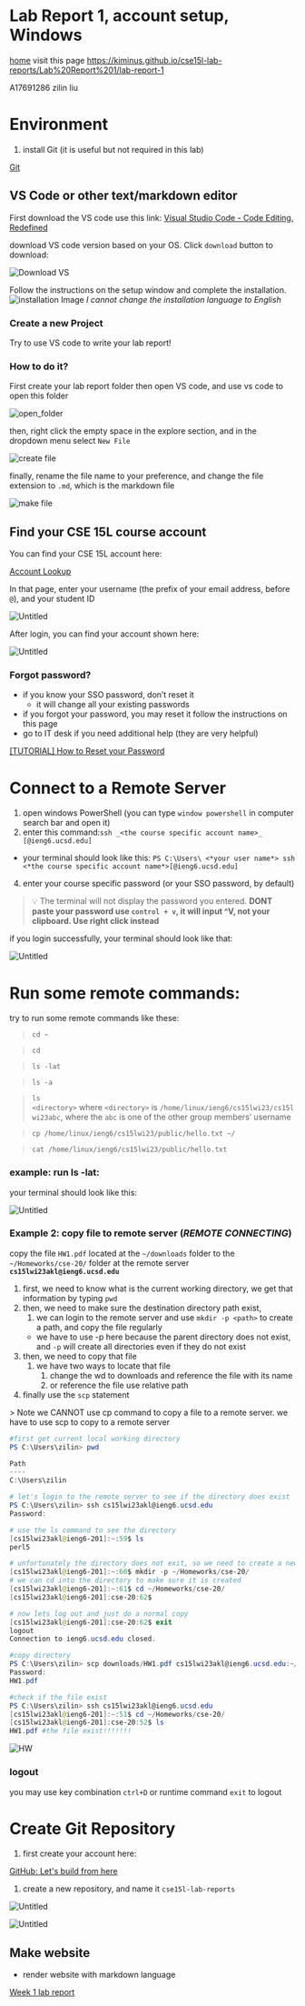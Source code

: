 # Lab Report 1, account setup, Windows

[home](index.md) visit this page
https://kiminus.github.io/cse15l-lab-reports/Lab%20Report%201/lab-report-1

A17691286 zilin liu

# Environment

1. install Git (it is useful but not required in this lab)

[Git](https://git-scm.com/)

## VS Code or other text/markdown editor

First download the VS code use this link:
[Visual Studio Code - Code Editing. Redefined](https://code.visualstudio.com/)

download VS code version based on your OS. Click `download` button to download:

![Download VS](<Lab Report 1 sources/vs_download.png>)

Follow the instructions on the setup window and complete the installation.
![installation Image](<Lab Report 1 sources/installation.png>) _I cannot change
the installation language to English_

### Create a new Project

Try to use VS code to write your lab report!

### How to do it?

First create your lab report folder then open VS code, and use vs code to open
this folder

![open_folder](<Lab Report 1 sources/open_folder.png>)

then, right click the empty space in the explore section, and in the dropdown
menu select `New File`

![create file](<Lab Report 1 sources/create_file.png>)

finally, rename the file name to your preference, and change the file extension
to `.md`, which is the markdown file

![make file](<Lab Report 1 sources/make_file.png>)

## Find your CSE 15L course account

You can find your CSE 15L account here:

[Account Lookup](https://sdacs.ucsd.edu/~icc/index.php)

In that page, enter your username (the prefix of your email address, before
`@`), and your student ID

![Untitled](<Lab Report 1 sources/Untitled.png>)

After login, you can find your account shown here:

![Untitled](<Lab Report 1 sources/Untitled 1.png>)

### Forgot password?

- if you know your SSO password, don’t reset it
  - it will change all your existing passwords
- if you forgot your password, you may reset it follow the instructions on this
  page
- go to IT desk if you need additional help (they are very helpful)

[[TUTORIAL] How to Reset your Password](https://docs.google.com/document/d/1hs7CyQeh-MdUfM9uv99i8tqfneos6Y8bDU0uhn1wqho/edit)

# Connect to a Remote Server

1. open windows PowerShell (you can type `window powershell` in computer search
   bar and open it)
2. enter this
   command:`ssh _<the course specific account name>_ [@ieng6.ucsd.edu]`

- your terminal should look like this:
  `PS C:\Users\ <*your user name*> ssh <*the course specific account name*>[@ieng6.ucsd.edu]`

4. enter your course specific password (or your SSO password, by default)

> 💡 The terminal will not display the password you entered. **DONT paste your
> password use `control + v`, it will input ^V, not your clipboard. Use right
> click instead**

if you login successfully, your terminal should look like that:

![Untitled](<Lab Report 1 sources/Untitled 2.png>)

# Run some remote commands:

try to run some remote commands like these:

> `cd ~`

> `cd`

> `ls -lat`

> `ls -a`

> `ls <directory>` where `<directory>` is `/home/linux/ieng6/cs15lwi23/cs15lwi23abc`,
> where the `abc` is one of the other group members’ username

> `cp /home/linux/ieng6/cs15lwi23/public/hello.txt ~/`

> `cat /home/linux/ieng6/cs15lwi23/public/hello.txt`

### example: run ls -lat:

your terminal should look like this:

![Untitled](<Lab Report 1 sources/Untitled%203.png>)

### Example 2: copy file to remote server (_REMOTE CONNECTING_)

copy the file `HW1.pdf` located at the `~/downloads` folder to the
`~/Homeworks/cse-20/` folder at the remote server
**`cs15lwi23akl@ieng6.ucsd.edu`**

1. first, we need to know what is the current working directory, we get that
   information by typing `pwd`
2. then, we need to make sure the destination directory path exist,
   1. we can login to the remote server and use `mkdir -p <path>` to create a
      path, and copy the file regularly
   - we have to use -p here because the parent directory does not exist, and
     `-p` will create all directories even if they do not exist
3. then, we need to copy that file
   1. we have two ways to locate that file
      1. change the wd to downloads and reference the file with its name
      2. or reference the file use relative path
4. finally use the `scp` statement

<aside>
> Note we CANNOT use cp command to copy a file to a remote server. we have to use scp to copy to a remote server

</aside>

```powershell
#first get current local working directory
PS C:\Users\zilin> pwd

Path
----
C:\Users\zilin

# let's login to the remote server to see if the directory does exist
PS C:\Users\zilin> ssh cs15lwi23akl@ieng6.ucsd.edu
Password:

# use the ls command to see the directory
[cs15lwi23akl@ieng6-201]:~:59$ ls
perl5

# unfortunately the directory does not exit, so we need to create a new directory use mkdir -p <path>
[cs15lwi23akl@ieng6-201]:~:60$ mkdir -p ~/Homeworks/cse-20/
# we can cd into the directory to make sure it is created
[cs15lwi23akl@ieng6-201]:~:61$ cd ~/Homeworks/cse-20/
[cs15lwi23akl@ieng6-201]:cse-20:62$

# now lets log out and just do a normal copy
[cs15lwi23akl@ieng6-201]:cse-20:62$ exit
logout
Connection to ieng6.ucsd.edu closed.

#copy directory
PS C:\Users\zilin> scp downloads/HW1.pdf cs15lwi23akl@ieng6.ucsd.edu:~/Homeworks/cse-20/
Password:
HW1.pdf                                                                    100%  147KB  14.0KB/s   00:10

#check if the file exist
PS C:\Users\zilin> ssh cs15lwi23akl@ieng6.ucsd.edu
[cs15lwi23akl@ieng6-201]:~:51$ cd ~/Homeworks/cse-20/
[cs15lwi23akl@ieng6-201]:cse-20:52$ ls
HW1.pdf #the file exist!!!!!!!
```

![HW](<Lab Report 1 sources/upload_HW.png>)

### logout

you may use key combination `ctrl+D` or runtime command `exit` to logout

# Create Git Repository

1. first create your account here:

[GitHub: Let's build from here](https://github.com/)

1. create a new repository, and name it `cse15l-lab-reports`

![Untitled](<Lab Report 1 sources/Untitled%204.png>)

![Untitled](<Lab Report 1 sources/Untitled%205.png>)

## Make website

- render website with markdown language

[Week 1 lab report](https://kiminus.github.io/cse15l-lab-reports/lab-report-week1)
